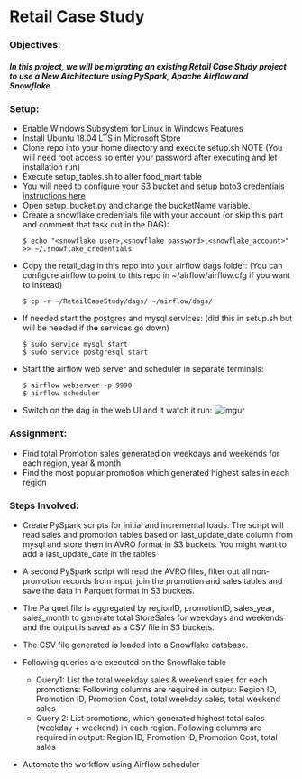 # Retail Case Study

### Objectives:

##### In this project, we will be migrating an existing Retail Case Study project to use a New Architecture using PySpark, Apache Airflow and Snowflake.

### Setup:

 * Enable Windows Subsystem for Linux in Windows Features
 * Install Ubuntu 18.04 LTS in Microsoft Store
 * Clone repo into your home directory and execute setup.sh NOTE (You will need root access so enter your password after executing and let installation run)
 * Execute setup_tables.sh to alter food_mart table
 * You will need to configure your S3 bucket and setup boto3 credentials [instructions here](https://github.com/boto/boto3)
 * Open setup_bucket.py and change the bucketName variable.
 * Create a snowflake credentials file with your account (or skip this part and comment that task out in the DAG):
   ```
   $ echo "<snowflake user>,<snowflake password>,<snowflake_account>" >> ~/.snowflake_credentials
   ```
 * Copy the retail_dag in this repo into your airflow dags folder: (You can configure airflow to point to this repo in ~/airflow/airflow.cfg if you want to instead)
   ```
   $ cp -r ~/RetailCaseStudy/dags/ ~/airflow/dags/
   ```
 * If needed start the postgres and mysql services: (did this in setup.sh but will be needed if the services go down)
   ```
   $ sudo service mysql start
   $ sudo service postgresql start
   ```
 * Start the airflow web server and scheduler in separate terminals:
   ```
   $ airflow webserver -p 9990
   $ airflow scheduler
   ```
 * Switch on the dag in the web UI and it watch it run:
 ![Imgur](https://i.imgur.com/IzEJDCM.png)
 
### Assignment:

  * Find total Promotion sales generated on weekdays and weekends for each region, year & month
  * Find the most popular promotion which generated highest sales in each region

### Steps Involved:

  *	Create PySpark scripts for initial and incremental loads. The script will read sales and promotion tables based on last_update_date column from mysql and store them in AVRO format in S3 buckets. You might want to add a last_update_date in the tables
  *	A second PySpark script will read the AVRO files, filter out all non-promotion records from input, join the promotion and sales tables and save the data in Parquet format in S3 buckets.
  *	The Parquet file is aggregated by regionID, promotionID, sales_year, sales_month to generate total StoreSales for weekdays and weekends and the output is saved as a CSV file in S3 buckets.
  *	The CSV file generated is loaded into a Snowflake database.
  *	Following queries are executed on the Snowflake table

    * Query1: List the total weekday sales & weekend sales for each promotions:
                   Following columns are required in output:
                   Region ID, Promotion ID, Promotion Cost, total weekday sales, total weekend sales
    * Query 2: List promotions, which generated highest total sales (weekday + weekend) in each region. Following columns are required in output: Region ID, Promotion ID, Promotion Cost, total sales
  *	Automate the workflow using Airflow scheduler
